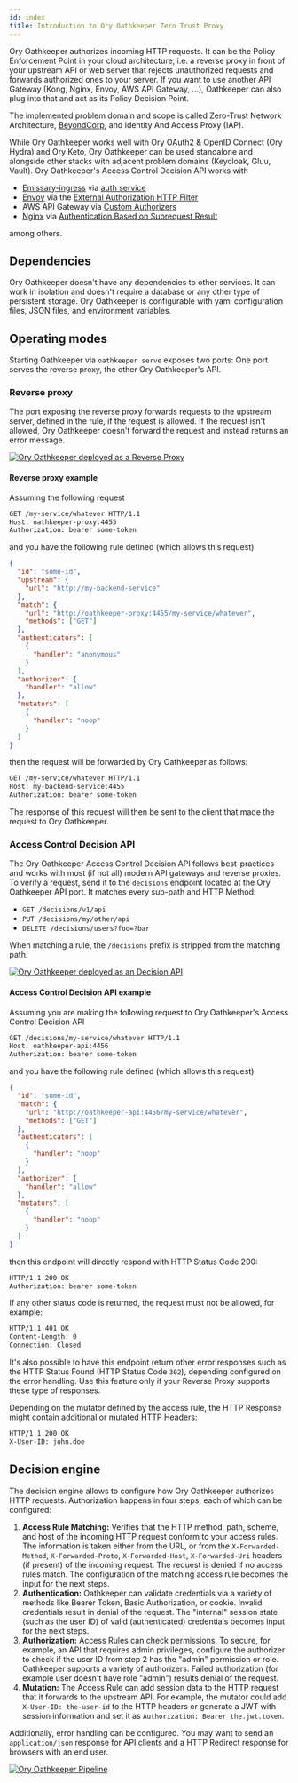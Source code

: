 ```yaml
---
id: index
title: Introduction to Ory Oathkeeper Zero Trust Proxy
---
```


Ory Oathkeeper authorizes incoming HTTP requests. It can be the Policy Enforcement Point in your cloud architecture, i.e. a
reverse proxy in front of your upstream API or web server that rejects unauthorized requests and forwards authorized ones to your
server. If you want to use another API Gateway (Kong, Nginx, Envoy, AWS API Gateway, ...), Oathkeeper can also plug into that and
act as its Policy Decision Point.

The implemented problem domain and scope is called Zero-Trust Network Architecture, [BeyondCorp](https://www.beyondcorp.com), and
Identity And Access Proxy (IAP).

While Ory Oathkeeper works well with Ory OAuth2 & OpenID Connect (Ory Hydra) and Ory Keto, Ory Oathkeeper can be used standalone
and alongside other stacks with adjacent problem domains (Keycloak, Gluu, Vault). Ory Oathkeeper's Access Control Decision API
works with

- [Emissary-ingress](https://github.com/emissary-ingress/emissary) via
  [auth service](https://www.getambassador.io/docs/edge-stack/latest/topics/running/services/auth-service)
- [Envoy](https://www.envoyproxy.io) via the
  [External Authorization HTTP Filter](https://www.envoyproxy.io/docs/envoy/latest/intro/arch_overview/security/ext_authz_filter.html)
- AWS API Gateway via
  [Custom Authorizers](https://aws.amazon.com/de/blogs/compute/introducing-custom-authorizers-in-amazon-api-gateway/)
- [Nginx](https://www.nginx.com) via
  [Authentication Based on Subrequest Result](https://docs.nginx.com/nginx/admin-guide/security-controls/configuring-subrequest-authentication/)

among others.

## Dependencies

Ory Oathkeeper doesn't have any dependencies to other services. It can work in isolation and doesn't require a database or any
other type of persistent storage. Ory Oathkeeper is configurable with yaml configuration files, JSON files, and environment
variables.

## Operating modes

Starting Oathkeeper via `oathkeeper serve` exposes two ports: One port serves the reverse proxy, the other Ory Oathkeeper's API.

### Reverse proxy

The port exposing the reverse proxy forwards requests to the upstream server, defined in the rule, if the request is allowed. If
the request isn't allowed, Ory Oathkeeper doesn't forward the request and instead returns an error message.

[![Ory Oathkeeper deployed as a Reverse Proxy](https://mermaid.ink/img/eyJjb2RlIjoic2VxdWVuY2VEaWFncmFtXG4gICAgcGFydGljaXBhbnQgQyBhcyBDbGllbnRcbiAgICBwYXJ0aWNpcGFudCBPIGFzIE9hdGhrZWVwZXIgUHJveHlcbiAgICBwYXJ0aWNpcGFudCBBIGFzIFByb3RlY3RlZCBTZXJ2ZXIvQVBJXG4gICAgQy0-Pk86IEhUVFAgUmVxdWVzdFxuICAgIE8tLT4-TzogQ2hlY2sgaWYgcmVxdWVzdCBpcyBhbGxvd2VkXG4gICAgYWx0IGlzIG5vdCBhbGxvd2VkXG4gICAgTy0-PkM6IFJldHVybiBIVFRQIEVycm9yIFxuICAgIGVsc2UgaXMgYWxsb3dlZFxuICAgIE8tPj5BOiBGb3J3YXJkIEhUVFAgUmVxdWVzdCBcbiAgICBBLT4-TzogUmV0dXJuIEhUVFAgUmVzcG9uc2VcbiAgICBPLT4-QzogUmV0dXJuIEhUVFAgUmVzcG9uc2VcbiAgICBlbmQiLCJtZXJtYWlkIjp7InRoZW1lIjoiZGVmYXVsdCJ9fQ)](https://mermaid-js.github.io/mermaid-live-editor/#/edit/eyJjb2RlIjoic2VxdWVuY2VEaWFncmFtXG4gICAgcGFydGljaXBhbnQgQyBhcyBDbGllbnRcbiAgICBwYXJ0aWNpcGFudCBPIGFzIE9hdGhrZWVwZXIgUHJveHlcbiAgICBwYXJ0aWNpcGFudCBBIGFzIFByb3RlY3RlZCBTZXJ2ZXIvQVBJXG4gICAgQy0-Pk86IEhUVFAgUmVxdWVzdFxuICAgIE8tLT4-TzogQ2hlY2sgaWYgcmVxdWVzdCBpcyBhbGxvd2VkXG4gICAgYWx0IGlzIG5vdCBhbGxvd2VkXG4gICAgTy0-PkM6IFJldHVybiBIVFRQIEVycm9yIFxuICAgIGVsc2UgaXMgYWxsb3dlZFxuICAgIE8tPj5BOiBGb3J3YXJkIEhUVFAgUmVxdWVzdCBcbiAgICBBLT4-TzogUmV0dXJuIEhUVFAgUmVzcG9uc2VcbiAgICBPLT4-QzogUmV0dXJuIEhUVFAgUmVzcG9uc2VcbiAgICBlbmQiLCJtZXJtYWlkIjp7InRoZW1lIjoiZGVmYXVsdCJ9fQ)

#### Reverse proxy example

Assuming the following request

```bash
GET /my-service/whatever HTTP/1.1
Host: oathkeeper-proxy:4455
Authorization: bearer some-token
```

and you have the following rule defined (which allows this request)

```json
{
  "id": "some-id",
  "upstream": {
    "url": "http://my-backend-service"
  },
  "match": {
    "url": "http://oathkeeper-proxy:4455/my-service/whatever",
    "methods": ["GET"]
  },
  "authenticators": [
    {
      "handler": "anonymous"
    }
  ],
  "authorizer": {
    "handler": "allow"
  },
  "mutators": [
    {
      "handler": "noop"
    }
  ]
}
```

then the request will be forwarded by Ory Oathkeeper as follows:

```bash
GET /my-service/whatever HTTP/1.1
Host: my-backend-service:4455
Authorization: bearer some-token
```

The response of this request will then be sent to the client that made the request to Ory Oathkeeper.

### Access Control Decision API

The Ory Oathkeeper Access Control Decision API follows best-practices and works with most (if not all) modern API gateways and
reverse proxies. To verify a request, send it to the `decisions` endpoint located at the Ory Oathkeeper API port. It matches every
sub-path and HTTP Method:

- `GET /decisions/v1/api`
- `PUT /decisions/my/other/api`
- `DELETE /decisions/users?foo=?bar`

When matching a rule, the `/decisions` prefix is stripped from the matching path.

[![Ory Oathkeeper deployed as an Decision API](https://mermaid.ink/img/eyJjb2RlIjoic2VxdWVuY2VEaWFncmFtXG4gICAgcGFydGljaXBhbnQgQyBhcyBDbGllbnRcbiAgICBwYXJ0aWNpcGFudCBBRyBhcyBBUEkgR2F0ZXdheVxuICAgIHBhcnRpY2lwYW50IE8gYXMgT2F0aGtlZXBlciBBUElcbiAgICBwYXJ0aWNpcGFudCBBIGFzIFByb3RlY3RlZCBTZXJ2ZXIvQVBJXG4gICAgQy0-PkFHOiBIVFRQIFJlcXVlc3RcbiAgICBBRy0-Pk86IEFzayBqdWRnZSBBUEkgZm9yIGF1dGhvcml6YXRpb25cblxuICAgIGFsdCBpcyBhbGxvd2VkXG4gICAgTy0-PkFHOiBSZXR1cm4gYXV0aCBpbmZvXG4gICAgQUctPj5BOiBGb3J3YXJkIEhUVFAgUmVxdWVzdFxuICAgIEEtPj5BRzogUmV0dXJuIEhUVFAgUmVzcG9uc2VcbiAgICBBRy0-PkM6IFJldHVybiBIVFRQIFJlc3BvbnNlXG4gICAgZWxzZSBpcyBub3QgYWxsb3dlZFxuICAgIE8tPj5BRzogRGVueSByZXF1ZXN0XG4gICAgQUctPj5DOiBSZXR1cm4gSFRUUCBFcnJvclxuICAgIGVuZCIsIm1lcm1haWQiOnsidGhlbWUiOiJkZWZhdWx0In19)](https://mermaid-js.github.io/mermaid-live-editor/#/edit/eyJjb2RlIjoic2VxdWVuY2VEaWFncmFtXG4gICAgcGFydGljaXBhbnQgQyBhcyBDbGllbnRcbiAgICBwYXJ0aWNpcGFudCBBRyBhcyBBUEkgR2F0ZXdheVxuICAgIHBhcnRpY2lwYW50IE8gYXMgT2F0aGtlZXBlciBBUElcbiAgICBwYXJ0aWNpcGFudCBBIGFzIFByb3RlY3RlZCBTZXJ2ZXIvQVBJXG4gICAgQy0-PkFHOiBIVFRQIFJlcXVlc3RcbiAgICBBRy0-Pk86IEFzayBqdWRnZSBBUEkgZm9yIGF1dGhvcml6YXRpb25cblxuICAgIGFsdCBpcyBhbGxvd2VkXG4gICAgTy0-PkFHOiBSZXR1cm4gYXV0aCBpbmZvXG4gICAgQUctPj5BOiBGb3J3YXJkIEhUVFAgUmVxdWVzdFxuICAgIEEtPj5BRzogUmV0dXJuIEhUVFAgUmVzcG9uc2VcbiAgICBBRy0-PkM6IFJldHVybiBIVFRQIFJlc3BvbnNlXG4gICAgZWxzZSBpcyBub3QgYWxsb3dlZFxuICAgIE8tPj5BRzogRGVueSByZXF1ZXN0XG4gICAgQUctPj5DOiBSZXR1cm4gSFRUUCBFcnJvclxuICAgIGVuZCIsIm1lcm1haWQiOnsidGhlbWUiOiJkZWZhdWx0In19)

#### Access Control Decision API example

Assuming you are making the following request to Ory Oathkeeper's Access Control Decision API

```bash
GET /decisions/my-service/whatever HTTP/1.1
Host: oathkeeper-api:4456
Authorization: bearer some-token
```

and you have the following rule defined (which allows this request)

```json
{
  "id": "some-id",
  "match": {
    "url": "http://oathkeeper-api:4456/my-service/whatever",
    "methods": ["GET"]
  },
  "authenticators": [
    {
      "handler": "noop"
    }
  ],
  "authorizer": {
    "handler": "allow"
  },
  "mutators": [
    {
      "handler": "noop"
    }
  ]
}
```

then this endpoint will directly respond with HTTP Status Code 200:

```bash
HTTP/1.1 200 OK
Authorization: bearer some-token
```

If any other status code is returned, the request must not be allowed, for example:

```bash
HTTP/1.1 401 OK
Content-Length: 0
Connection: Closed
```

It's also possible to have this endpoint return other error responses such as the HTTP Status Found (HTTP Status Code `302`),
depending configured on the error handling. Use this feature only if your Reverse Proxy supports these type of responses.

Depending on the mutator defined by the access rule, the HTTP Response might contain additional or mutated HTTP Headers:

```bash
HTTP/1.1 200 OK
X-User-ID: john.doe
```

## Decision engine

The decision engine allows to configure how Ory Oathkeeper authorizes HTTP requests. Authorization happens in four steps, each of
which can be configured:

1. **Access Rule Matching:** Verifies that the HTTP method, path, scheme, and host of the incoming HTTP request conform to your
   access rules. The information is taken either from the URL, or from the `X-Forwarded-Method`, `X-Forwarded-Proto`,
   `X-Forwarded-Host`, `X-Forwarded-Uri` headers (if present) of the incoming request. The request is denied if no access rules
   match. The configuration of the matching access rule becomes the input for the next steps.
2. **Authentication:** Oathkeeper can validate credentials via a variety of methods like Bearer Token, Basic Authorization, or
   cookie. Invalid credentials result in denial of the request. The "internal" session state (such as the user ID) of valid
   (authenticated) credentials becomes input for the next steps.
3. **Authorization:** Access Rules can check permissions. To secure, for example, an API that requires admin privileges, configure
   the authorizer to check if the user ID from step 2 has the "admin" permission or role. Oathkeeper supports a variety of
   authorizers. Failed authorization (for example user doesn't have role "admin") results denial of the request.
4. **Mutation:** The Access Rule can add session data to the HTTP request that it forwards to the upstream API. For example, the
   mutator could add `X-User-ID: the-user-id` to the HTTP headers or generate a JWT with session information and set it as
   `Authorization: Bearer the.jwt.token`.

Additionally, error handling can be configured. You may want to send an `application/json` response for API clients and a HTTP
Redirect response for browsers with an end user.

[![Ory Oathkeeper Pipeline](https://mermaid.ink/img/eyJjb2RlIjoiZ3JhcGggVERcblxucihIVFRQIFJlcXVlc3QpIC0tPiBhcm0oQWNjZXNzIFJ1bGUgTWF0Y2hlcilcbmFybSAtLWZvdW5kIG1hdGNoaW5nIGFjY2VzcyBydWxlLS0-IGFuKEF1dGhlbnRpY2F0b3IpXG5hcm0gLS1kaWQgbm90IGZpbmQgYWNjZXNzIHJ1bGUtLT4gZWhcbmFuIC0tY3JlZGVudGlhbHMgaW4gcmVxdWVzdCBhcmUgdmFsaWQtLT5heihBdXRob3JpemVyKVxuYW4gLS1jcmVkZW50aWFscyBpbiByZXF1ZXN0IGFyZSBpbnZhbGlkLS0-IGVoXG5heiAtLXJlcXVlc3QgZG9lcyBub3QgaGF2ZSBwZXJtaXNzaW9uLS0-IGVoXG5heiAtLXJlcXVlc3QgaGFzIHBlcm1pc3Npb24tLT5tdChNdXRhdG9yKVxubXQtLXRyYW5zZm9ybSBodHRwIHJlcXVlc3QtLT5yZXMoRm9yd2FyZCBIVFRQIFJlcXVlc3QpXG5cbmVoKEVycm9yIEhhbmRsZXIpIC0tIGlmIGVycm9yIGhhbmRsZWQgYXMganNvbiAtLT4gZWhqc29uKEhUVFAgSlNPTiBFcnJvciByZXNwb25zZSlcbmVoKEVycm9yIEhhbmRsZXIpIC0tIGlmIGVycm9yIGhhbmRsZWQgYXMgcmVkaXJlY3QgLS0-IGVocmVkaXJlY3QoSFRUUCBSZWRpcmVjdCByZXNwb25zZSlcbmVoKEVycm9yIEhhbmRsZXIpIC0tIG90aGVycyAtLT4gZWhvdGhlcihFeGVjdXRlIGFueSBvdGhlciBlcnJvciBoYW5kbGluZyBsb2dpYy4uLikiLCJtZXJtYWlkIjp7InRoZW1lIjoiZGVmYXVsdCIsInRoZW1lQ1NTIjoiLmxhYmVsIGZvcmVpZ25PYmplY3QgeyBvdmVyZmxvdzogdmlzaWJsZTsgZm9udC1zaXplOiAxM3B4IH0ifX0)](https://mermaid-js.github.io/mermaid-live-editor/#/edit/eyJjb2RlIjoiZ3JhcGggVERcblxucihIVFRQIFJlcXVlc3QpIC0tPiBhcm0oQWNjZXNzIFJ1bGUgTWF0Y2hlcilcbmFybSAtLWZvdW5kIG1hdGNoaW5nIGFjY2VzcyBydWxlLS0-IGFuKEF1dGhlbnRpY2F0b3IpXG5hcm0gLS1kaWQgbm90IGZpbmQgYWNjZXNzIHJ1bGUtLT4gZWhcbmFuIC0tY3JlZGVudGlhbHMgaW4gcmVxdWVzdCBhcmUgdmFsaWQtLT5heihBdXRob3JpemVyKVxuYW4gLS1jcmVkZW50aWFscyBpbiByZXF1ZXN0IGFyZSBpbnZhbGlkLS0-IGVoXG5heiAtLXJlcXVlc3QgZG9lcyBub3QgaGF2ZSBwZXJtaXNzaW9uLS0-IGVoXG5heiAtLXJlcXVlc3QgaGFzIHBlcm1pc3Npb24tLT5tdChNdXRhdG9yKVxubXQtLXRyYW5zZm9ybSBodHRwIHJlcXVlc3QtLT5yZXMoRm9yd2FyZCBIVFRQIFJlcXVlc3QpXG5cbmVoKEVycm9yIEhhbmRsZXIpIC0tIGlmIGVycm9yIGhhbmRsZWQgYXMganNvbiAtLT4gZWhqc29uKEhUVFAgSlNPTiBFcnJvciByZXNwb25zZSlcbmVoKEVycm9yIEhhbmRsZXIpIC0tIGlmIGVycm9yIGhhbmRsZWQgYXMgcmVkaXJlY3QgLS0-IGVocmVkaXJlY3QoSFRUUCBSZWRpcmVjdCByZXNwb25zZSlcbmVoKEVycm9yIEhhbmRsZXIpIC0tIG90aGVycyAtLT4gZWhvdGhlcihFeGVjdXRlIGFueSBvdGhlciBlcnJvciBoYW5kbGluZyBsb2dpYy4uLikiLCJtZXJtYWlkIjp7InRoZW1lIjoiZGVmYXVsdCIsInRoZW1lQ1NTIjoiLmxhYmVsIGZvcmVpZ25PYmplY3QgeyBvdmVyZmxvdzogdmlzaWJsZTsgZm9udC1zaXplOiAxM3B4IH0ifX0)
